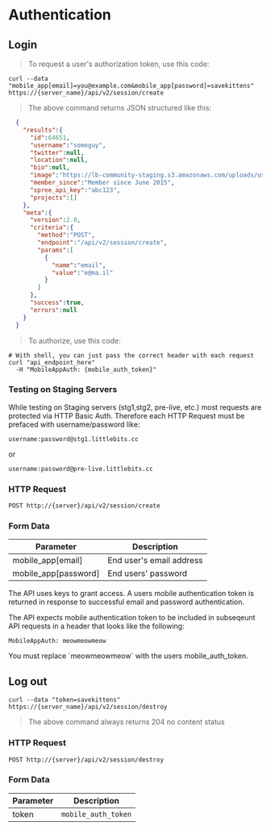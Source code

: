 # Authentication

## Login

> To request a user's authorization token, use this code:

```shell
curl --data "mobile_app[email]=you@example.com&mobile_app[password]=savekittens"
https://{server_name}/api/v2/session/create
```
> The above command returns JSON structured like this:

```json
  {
    "results":{
      "id":64651,
      "username":"someguy",
      "twitter":null,
      "location":null,
      "bio":null,
      "image":"https://lb-community-staging.s3.amazonaws.com/uploads/user/avatar/medium_pinkModule.png",
      "member_since":"Member since June 2015",
      "spree_api_key":"abc123",
      "projects":[]
    },
    "meta":{
      "version":2.0,
      "criteria":{
        "method":"POST",
        "endpoint":"/api/v2/session/create",
        "params":[
          {
            "name":"email",
            "value":"e@ma.il"
          }
        ]
      },
      "success":true,
      "errors":null
    }
  }
```

> To authorize, use this code:


```shell
# With shell, you can just pass the correct header with each request
curl "api_endpoint_here"
  -H "MobileAppAuth: {mobile_auth_token}"
```

### Testing on Staging Servers

While testing on Staging servers (stg1,stg2, pre-live, etc.) most requests are protected via HTTP Basic Auth. Therefore each HTTP Request must be prefaced with username/password like:

`username:password@stg1.littlebits.cc`

or

`username:password@pre-live.littlebits.cc`


### HTTP Request

`POST http://{server}/api/v2/session/create`

### Form Data

Parameter | Description
--------- | -----------
mobile_app[email] | End user's email address
mobile_app[password] | End users' password


The API uses keys to grant access. A users mobile authentication token is returned in response to successful email and password authentication.

The API expects mobile authentication token to be included in subseqeunt API requests in a header that looks like the following:

`MobileAppAuth: meowmeowmeow`

<aside class="notice">
You must replace `meowmeowmeow` with the users mobile_auth_token.
</aside>

## Log out

```shell
curl --data "token=savekittens"
https://{server_name}/api/v2/session/destroy
```
> The above command always returns 204 no content status

### HTTP Request

`POST http://{server}/api/v2/session/destroy`

### Form Data

Parameter | Description
--------- | -----------
token | `mobile_auth_token`
